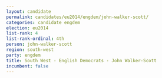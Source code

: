 ```yaml
---
layout: candidate
permalink: candidates/eu2014/engdem/john-walker-scott/
categories: candidate engdem
election: eu2014
list-rank: 4
list-rank-ordinal: 4th
person: john-walker-scott
region: south-west
party: engdem
title: South West - English Democrats - John Walker-Scott
incumbent: false
---
```

